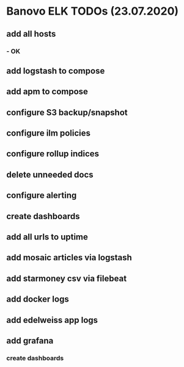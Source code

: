 # Banovo ELK TODOs (23.07.2020)

## add all hosts
### - OK

## add logstash to compose
## add apm to compose
## configure S3 backup/snapshot
## configure ilm policies
## configure rollup indices
## delete unneeded docs
## configure alerting
## create dashboards

## add all urls to uptime

## add mosaic articles via logstash
## add starmoney csv via filebeat

## add docker logs
## add edelweiss app logs

## add grafana
### create dashboards
